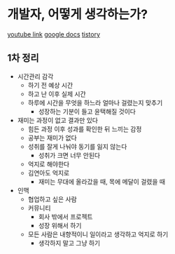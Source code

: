 # 개발자, 어떻게 생각하는가?

[youtube link](https://youtu.be/96iuQpQrTZ4)
[google docs](https://docs.google.com/presentation/d/14LYQie00IKI8Pgdwgk91xa6PHLeHp3gMjJ7D38q39ac/edit?usp=sharing)
[tistory](https://hl1itj.tistory.com/249?fbclid=IwAR11CpT_xJlRb7ACtg_03lRY9U0ii1i2wGd7o7wYhqvJK-OsH2Fg_KcTLCs)

## 1차 정리
- 시간관리 감각
    - 하기 전 예상 시간
    - 하고 난 이후 실제 시간
    - 하루에 시간을 무엇을 하느라 얼마나 걸렸는지 맞추기
        - 성장하는 기분이 들고 윤택해질 것이다
- 재미는 과정이 없고 결과만 있다
    - 힘든 과정 이후 성과를 확인한 뒤 느끼는 감정
    - 공부는 재미가 없다
    - 성취를 잘게 나눠야 동기를 잃지 않는다
        - 성취가 크면 너무 안된다
    - 억지로 해야한다
    - 김연아도 억지로
        - 재미는 무대에 올라갔을 때, 목에 메달이 걸렸을 때
- 인맥
    - 협업하고 싶은 사람
    - 커뮤니티
        - 회사 밖에서 프로젝트
        - 성장 위해서 하기
    - 모든 사람은 내향적이니 일이라고 생각하고 억지로 하기
        - 생각하지 말고 그냥 하기

